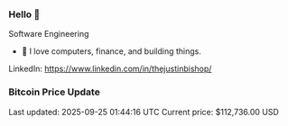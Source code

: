 ### Hello 🤙  

Software Engineering

- 🔭 I love computers, finance, and building things.
  
LinkedIn: https://www.linkedin.com/in/thejustinbishop/  
















































































































































































































































































































































































































































































































































































































































































































































































































































































































































































































































































































































### Bitcoin Price Update
Last updated: 2025-09-25 01:44:16 UTC
Current price: $112,736.00 USD
